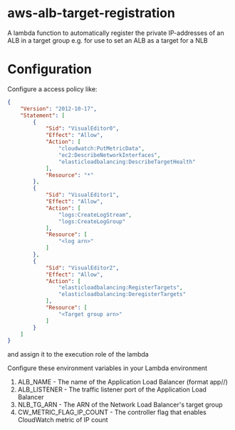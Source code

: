 # aws-alb-target-registration
A lambda function to automatically register the private IP-addresses of an ALB in a target group e.g. for use to set an ALB as a target for a NLB


# Configuration

Configure a access policy like:

```JSON
{
    "Version": "2012-10-17",
    "Statement": [
        {
            "Sid": "VisualEditor0",
            "Effect": "Allow",
            "Action": [
                "cloudwatch:PutMetricData",
                "ec2:DescribeNetworkInterfaces",
                "elasticloadbalancing:DescribeTargetHealth"
            ],
            "Resource": "*"
        },
        {
            "Sid": "VisualEditor1",
            "Effect": "Allow",
            "Action": [
                "logs:CreateLogStream",
                "logs:CreateLogGroup"
            ],
            "Resource": [
                "<log arn>"
            ]
        },
        {
            "Sid": "VisualEditor2",
            "Effect": "Allow",
            "Action": [
                "elasticloadbalancing:RegisterTargets",
                "elasticloadbalancing:DeregisterTargets"
            ],
            "Resource": [
                "<Target group arn>"
            ]
        }
    ]
}
```
and assign it to the execution role of the lambda

Configure these environment variables in your Lambda environment
1. ALB_NAME - The name of the Application Load Balancer (format app/<name>/<id>)
2. ALB_LISTENER - The traffic listener port of the Application Load Balancer
3. NLB_TG_ARN - The ARN of the Network Load Balancer's target group
4. CW_METRIC_FLAG_IP_COUNT - The controller flag that enables CloudWatch metric of IP count
